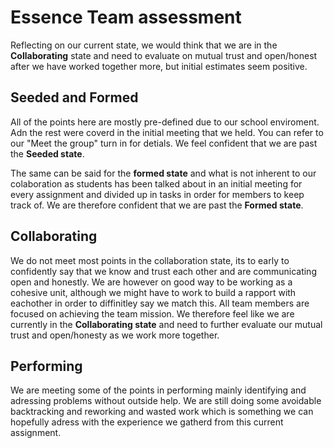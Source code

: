 # Essence Team assessment
Reflecting on our current state, we would think that we are in the **Collaborating** state and need to evaluate on mutual trust and open/honest after we have worked together more, but initial estimates seem positive.

## Seeded and Formed
All of the points here are mostly pre-defined due to our school enviroment. Adn the rest were coverd in the initial meeting that we held. You can refer to our "Meet the group" turn in for detials. We feel confident that we are past the **Seeded state**.

The same can be said for the **formed state** and what is not inherent to our colaboration as students has been talked about in an initial meeting for every assignment and divided up in tasks in order for members to keep track of. We are therefore confident that we are past the **Formed state**.

## Collaborating
We do not meet most points in the collaboration state, its to early to confidently say that we know and trust each other and are communicating open and honestly. We are however on good way to be working as a cohesive unit, although we might have to work to build a rapport with eachother in order to diffinitley say we match this. All team members are focused on achieving the team mission. We therefore feel like we are currently in the **Collaborating state** and need to further evaluate our mutual trust and open/honesty as we work more together.

## Performing
We are meeting some of the points in performing mainly identifying and adressing problems without outside help. We are still doing some avoidable backtracking and reworking and wasted work which is something we can hopefully adress with the experience we gatherd from this current assignment.
